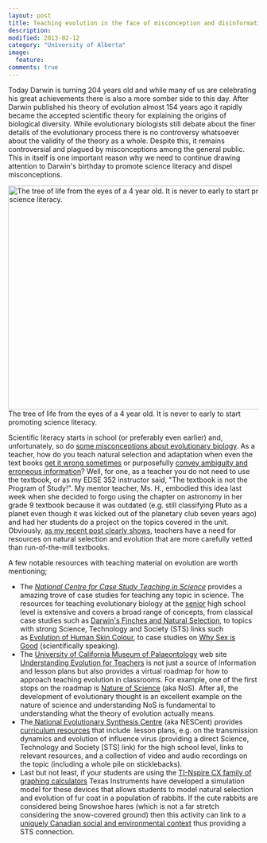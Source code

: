 ```yaml
---
layout: post
title: Teaching evolution in the face of misconception and disinformation
description: 
modified: 2013-02-12
category: "University of Alberta"
image:
  feature: 
comments: true  
---
```

Today Darwin is turning 204 years old and while many of us are celebrating his great achievements there is also a more somber side to this day. After Darwin published his theory of evolution almost 154 years ago it rapidly became the accepted scientific theory for explaining the origins of biological diversity. While evolutionary biologists still debate about the finer details of the evolutionary process there is no controversy whatsoever about the validity of the theory as a whole. Despite this, it remains controversial and plagued by misconceptions among the general public. This in itself is one important reason why we need to continue drawing attention to Darwin's birthday to promote science literacy and dispel misconceptions.

<img class="size-full wp-image-1291" alt="The tree of life from the eyes of a 4 year old. It is never to early to start promoting science literacy. " src="http://therocketscientists.files.wordpress.com/2013/02/tree-of-life.jpg" width="600" height="450" /> The tree of life from the eyes of a 4 year old. It is never to early to start promoting science literacy.

Scientific literacy starts in school (or preferably even earlier) and, unfortunately, so do <a href="http://therocketscientists.ca/2013/02/12/teaching-evolution-in-alberta-classrooms/">some misconceptions about evolutionary biology</a>. As a teacher, how do you teach natural selection and adaptation when even the text books <a href="http://therocketscientists.ca/2013/02/12/teaching-evolution-in-alberta-classrooms/">get it wrong sometimes</a> or purposefully <a href="http://ncse.com/rncse/19/5/oklahoma-textbook-committee-adopts-evolution-disclaimer">convey ambiguity and erroneous information</a>? Well, for one, as a teacher you do not need to use the textbook, or as my EDSE 352 instructor said, "The textbook is not the Program of Study!". My mentor teacher, Ms. H., embodied this idea last week when she decided to forgo using the chapter on astronomy in her grade 9 textbook because it was outdated (e.g. still classifying Pluto as a planet even though it was kicked out of the planetary club seven years ago) and had her students do a project on the topics covered in the unit. Obviously, <a href="http://therocketscientists.ca/2013/02/12/teaching-evolution-in-alberta-classrooms/">as my recent post clearly shows</a>, teachers have a need for resources on natural selection and evolution that are more carefully vetted than run-of-the-mill textbooks.

A few notable resources with teaching material on evolution are worth mentioning;
<ul>
	<li>The <a href="http://sciencecases.lib.buffalo.edu/cs/"><em>National Centre for Case Study Teaching in Science</em></a> provides a amazing trove of case studies for teaching any topic in science. The resources for teaching evolutionary biology at the <a href="http://sciencecases.lib.buffalo.edu/cs/collection/results.asp?search=&amp;subject_headings=Evolutionary+Biology&amp;educational_level=High+school&amp;type_methods=&amp;topical_areas=&amp;x=29&amp;y=7">senior</a> high school level is extensive and covers a broad range of concepts, from classical case studies such as <a href="http://sciencecases.lib.buffalo.edu/cs/collection/detail.asp?case_id=550&amp;id=550">Darwin's Finches and Natural Selection</a>, to topics with strong Science, Technology and Society (STS) links such as <a href="http://sciencecases.lib.buffalo.edu/cs/collection/detail.asp?case_id=584&amp;id=584">Evolution of Human Skin Colour</a>, to case studies on <a href="http://sciencecases.lib.buffalo.edu/cs/collection/detail.asp?case_id=269&amp;id=269">Why Sex is Good</a> (scientifically speaking).</li>
	<li>The <a href="http://www.ucmp.berkeley.edu">University of California Museum of Palaeontology</a> web site <a href="http://evolution.berkeley.edu/evosite/evohome.html">Understanding Evolution for Teachers</a> is not just a source of information and lesson plans but also provides a virtual roadmap for how to approach teaching evolution in classrooms. For example, one of the first stops on the roadmap is <a href="http://evolution.berkeley.edu/evosite/start.shtml">Nature of Science</a> (aka NoS). After all, the development of evolutionary thought is an excellent example on the nature of science and understanding NoS is fundamental to understanding what the theory of evolution actually means.</li>
	<li>The<a href="http://www.nescent.org"> National Evolutionary Synthesis Centre</a> (aka NESCent) provides <a href="http://www.nescent.org/eog/curriculum.php">curriculum resources</a> that include  lesson plans, e.g. on the transmission dynamics and evolution of influence virus (providing a direct Science, Technology and Society [STS] link) for the high school level, links to relevant resources, and a collection of video and audio recordings on the topic (including a whole pile on sticklebacks).</li>
	<li>Last but not least, if your students are using the <a href="http://education.ti.com/calculators/products/US/Nspire-Family/CX-Handhelds">TI-Nspire CX family of graphing calculators</a> Texas Instruments have developed a simulation model for these devices that allows students to model natural selection and evolution of fur coat in a population of rabbits. If the cute rabbits are considered being Snowshoe hares (which is not a far stretch considering the snow-covered ground) then this activity can link to a <a href="http://www.hww.ca/en/species/mammals/snowshoe-hare.html">uniquely Canadian social and environmental context</a> thus providing a STS connection.</li>
</ul>
